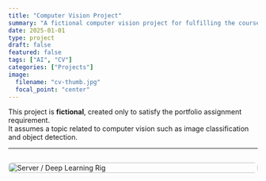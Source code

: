 ```yaml
---
title: "Computer Vision Project"
summary: "A fictional computer vision project for fulfilling the course requirement (showing 9 cards with at least 3 Unsplash images)."
date: 2025-01-01
type: project
draft: false
featured: false
tags: ["AI", "CV"]
categories: ["Projects"]
image:
  filename: "cv-thumb.jpg"
  focal_point: "center"
---
```


This project is **fictional**, created only to satisfy the portfolio assignment requirement.  
It assumes a topic related to computer vision such as image classification and object detection.

---

<div style="display:flex;flex-direction:column;gap:1rem;">

<img
  src="https://images.unsplash.com/photo-1603791452906-b8cf1f92ce93"
  alt="Server / Deep Learning Rig"
  style="width:100%;border-radius:8px;"
  loading="lazy"
  referrerpolicy="no-referrer"
/>

</div>
